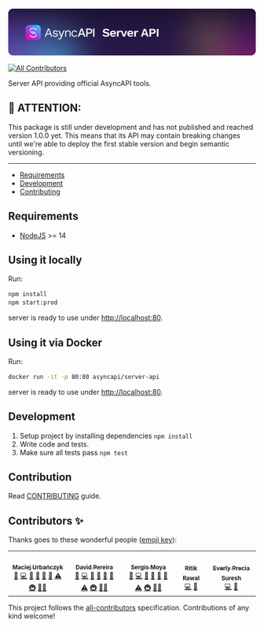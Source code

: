 [![AsyncAPI Server API](./.github/assets/banner.png)](https://www.asyncapi.com)
<!-- ALL-CONTRIBUTORS-BADGE:START - Do not remove or modify this section -->
[![All Contributors](https://img.shields.io/badge/all_contributors-5-orange.svg?style=flat-square)](#contributors-)
<!-- ALL-CONTRIBUTORS-BADGE:END -->

Server API providing official AsyncAPI tools.

## :loudspeaker: ATTENTION:

This package is still under development and has not published and reached version 1.0.0 yet. This means that its API may contain breaking changes until we're able to deploy the first stable version and begin semantic versioning.

---

<!-- toc is generated with GitHub Actions do not remove toc markers -->

<!-- toc -->

- [Requirements](#requirements)
- [Development](#development)
- [Contributing](#contributing)

<!-- tocstop -->

## Requirements

- [NodeJS](https://nodejs.org/en/) >= 14

## Using it locally

Run:

```bash
npm install
npm start:prod
```

server is ready to use under [http://localhost:80](http://localhost:80).

## Using it via Docker

Run:

```bash
docker run -it -p 80:80 asyncapi/server-api
```

server is ready to use under [http://localhost:80](http://localhost:80).

## Development

1. Setup project by installing dependencies `npm install`
2. Write code and tests.
3. Make sure all tests pass `npm test`

## Contribution

Read [CONTRIBUTING](https://github.com/asyncapi/.github/blob/master/CONTRIBUTING.md) guide.

## Contributors ✨

Thanks goes to these wonderful people ([emoji key](https://allcontributors.org/docs/en/emoji-key)):

<!-- ALL-CONTRIBUTORS-LIST:START - Do not remove or modify this section -->
<!-- prettier-ignore-start -->
<!-- markdownlint-disable -->
<table>
  <tr>
    <td align="center"><a href="https://github.com/magicmatatjahu"><img src="https://avatars.githubusercontent.com/u/20404945?v=4?s=100" width="100px;" alt=""/><br /><sub><b>Maciej Urbańczyk</b></sub></a><br /><a href="#maintenance-magicmatatjahu" title="Maintenance">🚧</a> <a href="https://github.com/asyncapi/server-api/commits?author=magicmatatjahu" title="Code">💻</a> <a href="https://github.com/asyncapi/server-api/commits?author=magicmatatjahu" title="Documentation">📖</a> <a href="https://github.com/asyncapi/server-api/issues?q=author%3Amagicmatatjahu" title="Bug reports">🐛</a> <a href="#ideas-magicmatatjahu" title="Ideas, Planning, & Feedback">🤔</a> <a href="https://github.com/asyncapi/server-api/pulls?q=is%3Apr+reviewed-by%3Amagicmatatjahu" title="Reviewed Pull Requests">👀</a> <a href="https://github.com/asyncapi/server-api/commits?author=magicmatatjahu" title="Tests">⚠️</a> <a href="#infra-magicmatatjahu" title="Infrastructure (Hosting, Build-Tools, etc)">🚇</a> <a href="#mentoring-magicmatatjahu" title="Mentoring">🧑‍🏫</a></td>
    <td align="center"><a href="https://bolt04.github.io/react-ultimate-resume/"><img src="https://avatars.githubusercontent.com/u/18630253?v=4?s=100" width="100px;" alt=""/><br /><sub><b>David Pereira</b></sub></a><br /><a href="#maintenance-BOLT04" title="Maintenance">🚧</a> <a href="https://github.com/asyncapi/server-api/commits?author=BOLT04" title="Code">💻</a> <a href="https://github.com/asyncapi/server-api/commits?author=BOLT04" title="Documentation">📖</a> <a href="https://github.com/asyncapi/server-api/issues?q=author%3ABOLT04" title="Bug reports">🐛</a> <a href="#ideas-BOLT04" title="Ideas, Planning, & Feedback">🤔</a> <a href="https://github.com/asyncapi/server-api/pulls?q=is%3Apr+reviewed-by%3ABOLT04" title="Reviewed Pull Requests">👀</a> <a href="https://github.com/asyncapi/server-api/commits?author=BOLT04" title="Tests">⚠️</a> <a href="#infra-BOLT04" title="Infrastructure (Hosting, Build-Tools, etc)">🚇</a> <a href="#mentoring-BOLT04" title="Mentoring">🧑‍🏫</a></td>
    <td align="center"><a href="https://github.com/smoya"><img src="https://avatars.githubusercontent.com/u/1083296?v=4?s=100" width="100px;" alt=""/><br /><sub><b>Sergio Moya</b></sub></a><br /><a href="#maintenance-smoya" title="Maintenance">🚧</a> <a href="https://github.com/asyncapi/server-api/commits?author=smoya" title="Code">💻</a> <a href="https://github.com/asyncapi/server-api/commits?author=smoya" title="Documentation">📖</a> <a href="https://github.com/asyncapi/server-api/issues?q=author%3Asmoya" title="Bug reports">🐛</a> <a href="#ideas-smoya" title="Ideas, Planning, & Feedback">🤔</a> <a href="https://github.com/asyncapi/server-api/pulls?q=is%3Apr+reviewed-by%3Asmoya" title="Reviewed Pull Requests">👀</a> <a href="https://github.com/asyncapi/server-api/commits?author=smoya" title="Tests">⚠️</a> <a href="#infra-smoya" title="Infrastructure (Hosting, Build-Tools, etc)">🚇</a> <a href="#mentoring-smoya" title="Mentoring">🧑‍🏫</a></td>
    <td align="center"><a href="https://ritik307.github.io/portfolio/"><img src="https://avatars.githubusercontent.com/u/22374829?v=4?s=100" width="100px;" alt=""/><br /><sub><b>Ritik Rawal</b></sub></a><br /><a href="https://github.com/asyncapi/server-api/commits?author=ritik307" title="Code">💻</a> <a href="https://github.com/asyncapi/server-api/commits?author=ritik307" title="Documentation">📖</a></td>
    <td align="center"><a href="https://everly-precia.netlify.app/"><img src="https://avatars.githubusercontent.com/u/77877486?v=4?s=100" width="100px;" alt=""/><br /><sub><b>Everly Precia Suresh</b></sub></a><br /><a href="https://github.com/asyncapi/server-api/commits?author=everly-gif" title="Code">💻</a> <a href="https://github.com/asyncapi/server-api/commits?author=everly-gif" title="Documentation">📖</a></td>
  </tr>
</table>

<!-- markdownlint-restore -->
<!-- prettier-ignore-end -->

<!-- ALL-CONTRIBUTORS-LIST:END -->

This project follows the [all-contributors](https://github.com/all-contributors/all-contributors) specification. Contributions of any kind welcome!